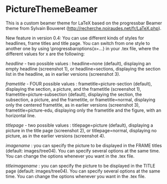 PictureThemeBeamer
==================

This is a custom beamer theme for LaTeX based on the progressbar Beamer theme from Sylvain Bouveret (http://recherche.noiraudes.net/fr/LaTeX.php).

New feature in version 0.4: You can use different kinds of styles for headlines, frame titles and title page. You can switch from one style to another one by using \progressbaroptions{x=...} in your .tex file, where the different values for x are the following:

*headline* - two possible values : headline=none (default), displaying an empty headline (screenshot 1), or headline=sections, displaying the section list in the headline, as in earlier versions (screenshot 3).

*frametitle* - FOUR possible values : frametitle=picture-section (default), displaying the section, a picture, and the frametitle (screenshot 1), frametitle=picture-subsection (default), displaying the section, the subsection, a picture, and the frametitle, or frametitle=normal, displaying only the centered frametitle, as in earlier versions (screenshot 3), frametitle=picture-edu, displaying only the frametitle and the figure, with an horizontal line. 

*titlepage* - two possible values : titlepage=picture (default), displaying a picture in the title page (screenshot 2), or titlepage=normal, displaying no picture, as in the earlier versions (screenshot 4).

*imagename* : you can specify the picture to be displayed in the FRAME titles (default: images/tree04).
You can specify several options at the same time. You can change the options whenever you want in the .tex file.

*titleimagename* : you can specify the picture to be displayed in the TITLE page (default: images/tree04).
You can specify several options at the same time. You can change the options whenever you want in the .tex file.
